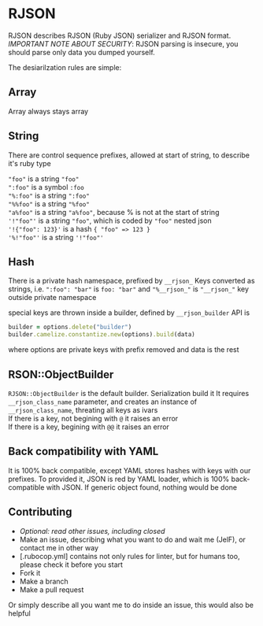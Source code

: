 # RJSON

RJSON describes RJSON (Ruby JSON) serializer and RJSON format.  
_IMPORTANT NOTE ABOUT SECURITY_:
RJSON parsing is insecure, you should parse only data you dumped yourself.

The desiarilzation rules are simple:

## Array
Array always stays array

## String

There are control sequence prefixes, allowed at start of string,
to describe it's ruby type  

`"foo"` is a string `"foo"`  
`":foo"` is a symbol `:foo`  
`"%:foo"` is a string `":foo"`  
`"%%foo"` is a string `"%foo"`  
`"a%foo"` is a string `"a%foo"`, because % is not at the start of string  
`'!"foo"'` is a string `"foo"`, which is coded by `"foo"` nested json  
`'!{"foo": 123}'` is a hash `{ "foo" => 123 }`  
`'%!"foo"'` is a string `'!"foo"'`  

## Hash

There is a private hash namespace, prefixed by `__rjson_`
Keys converted as strings, i.e. `":foo": "bar"` is `foo: "bar"`
and `"%__rjson_"` is `"__rjson_"` key outside private namespace

special keys are thrown inside a builder, defined by `__rjson_builder`
API is  
```ruby
builder = options.delete("builder")
builder.camelize.constantize.new(options).build(data)
```

where options are private keys with prefix removed and data is the rest  

## RSON::ObjectBuilder

`RJSON::ObjectBuilder` is the default builder. Serialization build it
It requires `__rjson_class_name` parameter, and creates an instance of
`__rjson_class_name`, threating all keys as ivars  
If there is a key, not begining with `@` it raises an error  
If there is a key, begining with `@@` it raises an error  


## Back compatibility with YAML

It is 100% back compatible, except YAML stores hashes with keys with our
prefixes. To provided it, JSON is red by YAML loader, which is 100%
back-compatible with JSON. If generic object found, nothing would be done

## Contributing

* _Optional: read other issues, including closed_  
* Make an issue, describing what you want to do and wait me (JelF),
or contact me in other way  
* [.rubocop.yml] contains not only rules for linter, but for humans too,
please check it before you start  
* Fork it  
* Make a branch  
* Make a pull request  

Or simply describe all you want me to do inside an issue,
this would also be helpful
